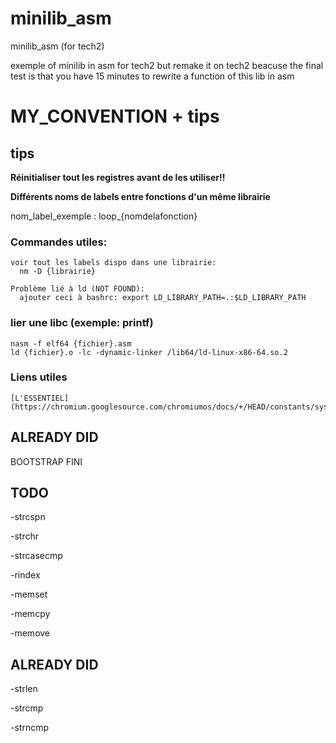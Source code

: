 # minilib_asm
minilib_asm (for tech2)

exemple of minilib in asm for tech2 but remake it on tech2 beacuse the final test is that you have 15 minutes to rewrite a function of this lib in asm  

# MY_CONVENTION + tips
  
## tips

  **Réinitialiser tout les registres avant de les utiliser!!**

  **Différents noms de labels entre fonctions d'un même librairie**

  nom_label_exemple : loop_{nomdelafonction}

  ### Commandes utiles:
    voir tout les labels dispo dans une librairie: 
      nm -D {librairie}

    Problème lié à ld (NOT FOUND):
      ajouter ceci à bashrc: export LD_LIBRARY_PATH=.:$LD_LIBRARY_PATH

  ### lier une libc (exemple: printf)
    nasm -f elf64 {fichier}.asm
    ld {fichier}.o -lc -dynamic-linker /lib64/ld-linux-x86-64.so.2

  ### Liens utiles

    [L'ESSENTIEL](https://chromium.googlesource.com/chromiumos/docs/+/HEAD/constants/syscalls.md)


## ALREADY DID
BOOTSTRAP FINI

## TODO  
  -strcspn
  
  -strchr
  
  -strcasecmp
  
  -rindex
  
  -memset
  
  -memcpy
  
  -memove

## ALREADY DID

  -strlen

  -strcmp

  -strncmp
